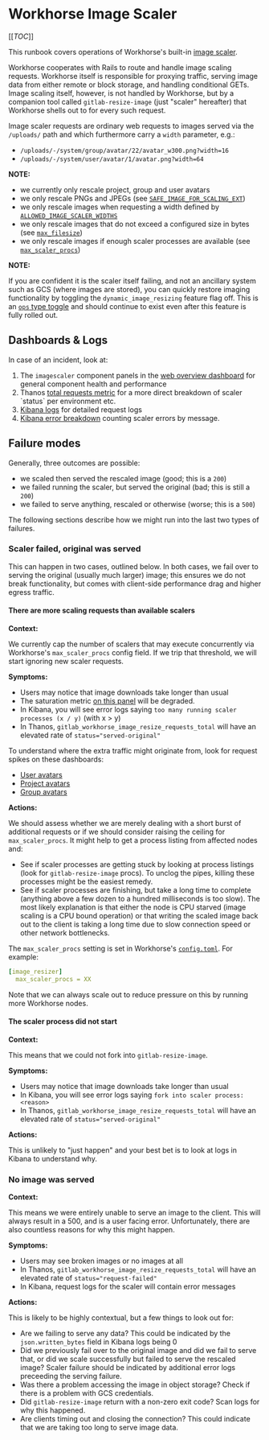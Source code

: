 # Workhorse Image Scaler

[[_TOC_]]

This runbook covers operations of Workhorse's built-in [image scaler](https://gitlab.com/gitlab-org/gitlab-workhorse/-/tree/master/internal/imageresizer).

Workhorse cooperates with Rails to route and handle image scaling requests. Workhorse itself is responsible
for proxying traffic, serving image data from either remote or block storage, and handling conditional GETs.
Image scaling itself, however, is not handled by Workhorse, but by a companion tool called `gitlab-resize-image`
(just "scaler" hereafter) that Workhorse shells out to for every such request.

Image scaler requests are ordinary web requests to images served via the `/uploads/` path and which furthermore
carry a `width` parameter, e.g.:

- `/uploads/-/system/group/avatar/22/avatar_w300.png?width=16`
- `/uploads/-/system/user/avatar/1/avatar.png?width=64`

**NOTE:**

- we currently only rescale project, group and user avatars
- we only rescale PNGs and JPEGs (see [`SAFE_IMAGE_FOR_SCALING_EXT`](https://gitlab.com/gitlab-org/gitlab/-/blob/5dff8fa3814f2a683d8884f468cba1ec06a60972/lib/gitlab/file_type_detection.rb#L23))
- we only rescale images when requesting a width defined by [`ALLOWED_IMAGE_SCALER_WIDTHS`](https://gitlab.com/gitlab-org/gitlab/-/blob/5dff8fa3814f2a683d8884f468cba1ec06a60972/app/models/concerns/avatarable.rb#L6)
- we only rescale images that do not exceed a configured size in bytes (see [`max_filesize`](https://gitlab.com/gitlab-org/gitlab-workhorse/-/blob/67ab3a2985d2097392f93523ae1cffe0dbf01b31/config.toml.example#L17))
- we only rescale images if enough scaler processes are available (see [`max_scaler_procs`](https://gitlab.com/gitlab-org/gitlab-workhorse/-/blob/67ab3a2985d2097392f93523ae1cffe0dbf01b31/config.toml.example#L16))

**NOTE:**

If you are confident it is the scaler itself failing, and not an ancillary system such as GCS (where images are stored),
you can quickly restore imaging functionality by toggling the `dynamic_image_resizing` feature flag off. This is
an [`ops` type toggle](https://docs.gitlab.com/ee/development/feature_flags/development.html#ops-type) and should continue
to exist even after this feature is fully rolled out.

## Dashboards & Logs

In case of an incident, look at:

1. The `imagescaler` component panels in the [web overview dashboard](https://dashboards.gitlab.net/d/web-main/web-overview?orgId=1)
   for general component health and performance
1. Thanos [total requests metric](https://thanos.gitlab.net/graph?g0.range_input=1h&g0.max_source_resolution=0s&g0.expr=sum%20by%20(env%2C%20stage%2C%20type%2C%20status)%20(rate(gitlab_workhorse_image_resize_requests_total%5B5m%5D))&g0.tab=1)
   for a more direct breakdown of scaler `status` per environment etc.
1. [Kibana logs](https://log.gprd.gitlab.net/app/kibana#/discover/4499a940-32e6-11eb-a21e-1dac77733556?_g=(filters%3A!()%2CrefreshInterval%3A(pause%3A!t%2Cvalue%3A0)%2Ctime%3A(from%3Anow-1h%2Cto%3Anow))) for detailed request logs
1. [Kibana error breakdown](https://log.gprd.gitlab.net/app/visualize#/edit/0802fce0-2d71-11eb-af41-ad80f197fa45?_g=(filters%3A!()%2CrefreshInterval%3A(pause%3A!t%2Cvalue%3A0)%2Ctime%3A(from%3Anow-1d%2Cto%3Anow))) counting scaler errors by message.

## Failure modes

Generally, three outcomes are possible:

- we scaled then served the rescaled image (good; this is a `200`)
- we failed running the scaler, but served the original (bad; this is still a `200`)
- we failed to serve anything, rescaled or otherwise (worse; this is a `500`)

The following sections describe how we might run into the last two types of failures.

### Scaler failed, original was served

This can happen in two cases, outlined below.
In both cases, we fail over to serving the original (usually much larger) image; this ensures we do not
break functionality, but comes with client-side performance drag and higher egress traffic.

#### There are more scaling requests than available scalers

**Context:**

We currently cap the number of scalers that may execute concurrently via Workhorse's `max_scaler_procs` config field.
If we trip that threshold, we will start ignoring new scaler requests.

**Symptoms:**

- Users may notice that image downloads take longer than usual
- The saturation metric [on this panel](https://dashboards.gitlab.net/d/web-main/web-overview?viewPanel=91&orgId=1) will be degraded.
- In Kibana, you will see error logs saying `too many running scaler processes (x / y)` (with x > y)
- In Thanos, `gitlab_workhorse_image_resize_requests_total` will have an elevated rate of `status="served-original"`

To understand where the extra traffic might originate from, look for request spikes on these dashboards:

- [User avatars](https://dashboards.gitlab.net/d/web-rails-controller/web-rails-controller?orgId=1&var-PROMETHEUS_DS=Global&var-environment=gprd&var-stage=main&var-controller=UploadsController&var-action=show)
- [Project avatars](https://dashboards.gitlab.net/d/web-rails-controller/web-rails-controller?orgId=1&var-PROMETHEUS_DS=Global&var-environment=gprd&var-stage=main&var-controller=Projects::UploadsController&var-action=show)
- [Group avatars](https://dashboards.gitlab.net/d/web-rails-controller/web-rails-controller?orgId=1&var-PROMETHEUS_DS=Global&var-environment=gprd&var-stage=main&var-controller=Groups::UploadsController&var-action=show)

**Actions:**

We should assess whether we are merely dealing with a short burst of additional requests
or if we should consider raising the ceiling for `max_scaler_procs`. It might help to get a process
listing from affected nodes and:

- See if scaler processes are getting stuck by looking at process listings (look for `gitlab-resize-image` procs).
  To unclog the pipes, killing these processes might be the easiest remedy.
- See if scaler processes are finishing, but take a long time to complete (anything above a few dozen to a hundred
  milliseconds is too slow). The most likely explanation is that either the node is CPU starved (image scaling is
  a CPU bound operation) or that writing the scaled image back out to the client is taking a long time due to slow
  connection speed or other network bottlenecks.

The `max_scaler_procs` setting is set in Workhorse's [`config.toml`](https://gitlab.com/gitlab-org/gitlab-workhorse/-/blob/67ab3a2985d2097392f93523ae1cffe0dbf01b31/config.toml.example#L16). For example:

```yaml
[image_resizer]
  max_scaler_procs = XX
```

Note that we can always scale out to reduce pressure on this by running more Workhorse nodes.

#### The scaler process did not start

**Context:**

This means that we could not fork into `gitlab-resize-image`.

**Symptoms:**

- Users may notice that image downloads take longer than usual
- In Kibana, you will see error logs saying `fork into scaler process: <reason>`
- In Thanos, `gitlab_workhorse_image_resize_requests_total` will have an elevated rate of `status="served-original"`

**Actions:**

This is unlikely to "just happen" and your best bet is to look at logs in Kibana to understand why.

### No image was served

**Context:**

This means we were entirely unable to serve an image to the client. This will always result in a 500, and is a user facing error.
Unfortunately, there are also countless reasons for why this might happen.

**Symptoms:**

- Users may see broken images or no images at all
- In Thanos, `gitlab_workhorse_image_resize_requests_total` will have an elevated rate of `status="request-failed"`
- In Kibana, request logs for the scaler will contain error messages

**Actions:**

This is likely to be highly contextual, but a few things to look out for:

- Are we failing to serve any data? This could be indicated by the `json.written_bytes` field in Kibana logs being 0
- Did we previously fail over to the original image and did we fail to serve that, or did we scale successfully
  but failed to serve the rescaled image? Scaler failure should be indicated by additional error logs preceeding
  the serving failure.
- Was there a problem accessing the image in object storage? Check if there is a problem with GCS credentials.
- Did `gitlab-resize-image` return with a non-zero exit code? Scan logs for why this happened.
- Are clients timing out and closing the connection? This could indicate that we are taking too long to serve image data.

